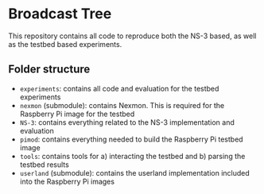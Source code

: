 # Broadcast Tree

This repository contains all code to reproduce both the NS-3 based, as well as the testbed based experiments.

## Folder structure

- `experiments`: contains all code and evaluation for the testbed experiments
- `nexmon` (submodule): contains Nexmon. This is required for the Raspberry Pi image for the testbed
- `NS-3`: contains everything related to the NS-3 implementation and evaluation
- `pimod`: contains everything needed to build the Raspberry Pi testbed image
- `tools`: contains tools for a) interacting the testbed and b) parsing the testbed results
- `userland` (submodule): contains the userland implementation included into the Raspberry Pi images
